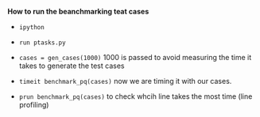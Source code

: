 **How to run the beanchmarking teat cases**

- `ipython`

- `run ptasks.py`

- `cases = gen_cases(1000)` 1000 is passed to avoid measuring the time it takes to generate the test cases

- `timeit benchmark_pq(cases)`  now we are timing it with our cases.

- `prun benchmark_pq(cases)` to check whcih line takes the most time (line profiling)